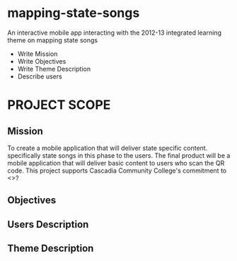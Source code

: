 mapping-state-songs
===================

An interactive mobile app interacting with the 2012-13 integrated learning theme on mapping state songs
* Write Mission
* Write Objectives
* Write Theme Description
* Describe users

# PROJECT SCOPE

Mission
----------
To create a mobile application that will deliver state specific content. specifically state songs in this phase to the users. The final product will be a mobile application that will deliver basic content to users who scan the QR code. This project supports Cascadia Community College's commitment to <>?

Objectives
----------
Users Description
------

Theme Description
-----------------
